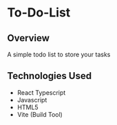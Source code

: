# To-Do-List

## Overview
A simple todo list to store your tasks

## Technologies Used
* React Typescript
* Javascript
* HTML5
* Vite (Build Tool)

